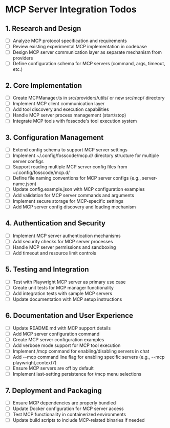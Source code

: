 # MCP Server Integration Todos

## 1. Research and Design

- [ ] Analyze MCP protocol specification and requirements
- [ ] Review existing experimental MCP implementation in codebase
- [ ] Design MCP server communication layer as separate mechanism from providers
- [ ] Define configuration schema for MCP servers (command, args, timeout, etc.)

## 2. Core Implementation

- [ ] Create MCPManager.ts in src/providers/utils/ or new src/mcp/ directory
- [ ] Implement MCP client communication layer
- [ ] Add tool discovery and execution capabilities
- [ ] Handle MCP server process management (start/stop)
- [ ] Integrate MCP tools with fosscode's tool execution system

## 3. Configuration Management

- [ ] Extend config schema to support MCP server settings
- [ ] Implement ~/.config/fosscode/mcp.d/ directory structure for multiple server configs
- [ ] Support reading multiple MCP server config files from ~/.config/fosscode/mcp.d/
- [ ] Define file naming conventions for MCP server configs (e.g., server-name.json)
- [ ] Update config.example.json with MCP configuration examples
- [ ] Add validation for MCP server commands and arguments
- [ ] Implement secure storage for MCP-specific settings
- [ ] Add MCP server config discovery and loading mechanism

## 4. Authentication and Security

- [ ] Implement MCP server authentication mechanisms
- [ ] Add security checks for MCP server processes
- [ ] Handle MCP server permissions and sandboxing
- [ ] Add timeout and resource limit controls

## 5. Testing and Integration

- [ ] Test with Playwright MCP server as primary use case
- [ ] Create unit tests for MCP manager functionality
- [ ] Add integration tests with sample MCP servers
- [ ] Update documentation with MCP setup instructions

## 6. Documentation and User Experience

- [ ] Update README.md with MCP support details
- [ ] Add MCP server configuration command
- [ ] Create MCP server configuration examples
- [ ] Add verbose mode support for MCP tool execution
- [ ] Implement /mcp command for enabling/disabling servers in chat
- [ ] Add --mcp command line flag for enabling specific servers (e.g., --mcp playwright,context7)
- [ ] Ensure MCP servers are off by default
- [ ] Implement last-setting persistence for /mcp menu selections

## 7. Deployment and Packaging

- [ ] Ensure MCP dependencies are properly bundled
- [ ] Update Docker configuration for MCP server access
- [ ] Test MCP functionality in containerized environments
- [ ] Update build scripts to include MCP-related binaries if needed
